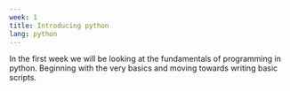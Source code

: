 ```yaml
---
week: 1
title: Introducing python
lang: python
---
```

In the first week we will be looking at the fundamentals of programming in python. 
Beginning with the very basics and moving towards writing basic scripts.
